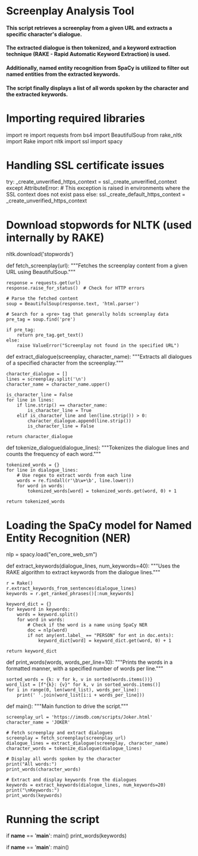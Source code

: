 # Screenplay Analysis Tool

#### This script retrieves a screenplay from a given URL and extracts a specific character's dialogue.
#### The extracted dialogue is then tokenized, and a keyword extraction technique (RAKE - Rapid Automatic Keyword Extraction) is used.
#### Additionally, named entity recognition from SpaCy is utilized to filter out named entities from the extracted keywords.
#### The script finally displays a list of all words spoken by the character and the extracted keywords.

# Importing required libraries
import re
import requests
from bs4 import BeautifulSoup
from rake_nltk import Rake
import nltk
import ssl
import spacy

# Handling SSL certificate issues
try:
    _create_unverified_https_context = ssl._create_unverified_context
except AttributeError:
    # This exception is raised in environments where the SSL context does not exist
    pass
else:
    ssl._create_default_https_context = _create_unverified_https_context

# Download stopwords for NLTK (used internally by RAKE)
nltk.download('stopwords')

def fetch_screenplay(url):
    """Fetches the screenplay content from a given URL using BeautifulSoup."""
    
    response = requests.get(url)
    response.raise_for_status()  # Check for HTTP errors
    
    # Parse the fetched content
    soup = BeautifulSoup(response.text, 'html.parser')
    
    # Search for a <pre> tag that generally holds screenplay data
    pre_tag = soup.find('pre')

    if pre_tag:
        return pre_tag.get_text()
    else:
        raise ValueError("Screenplay not found in the specified URL")

def extract_dialogue(screenplay, character_name):
    """Extracts all dialogues of a specified character from the screenplay."""
    
    character_dialogue = []
    lines = screenplay.split('\n')
    character_name = character_name.upper()

    is_character_line = False
    for line in lines:
        if line.strip() == character_name:
            is_character_line = True
        elif is_character_line and len(line.strip()) > 0:
            character_dialogue.append(line.strip())
            is_character_line = False

    return character_dialogue

def tokenize_dialogue(dialogue_lines):
    """Tokenizes the dialogue lines and counts the frequency of each word."""
    
    tokenized_words = {}
    for line in dialogue_lines:
        # Use regex to extract words from each line
        words = re.findall(r'\b\w+\b', line.lower())
        for word in words:
            tokenized_words[word] = tokenized_words.get(word, 0) + 1

    return tokenized_words

# Loading the SpaCy model for Named Entity Recognition (NER)
nlp = spacy.load("en_core_web_sm")

def extract_keywords(dialogue_lines, num_keywords=40):
    """Uses the RAKE algorithm to extract keywords from the dialogue lines."""
    
    r = Rake()
    r.extract_keywords_from_sentences(dialogue_lines)
    keywords = r.get_ranked_phrases()[:num_keywords]

    keyword_dict = {}
    for keyword in keywords:
        words = keyword.split()
        for word in words:
            # Check if the word is a name using SpaCy NER
            doc = nlp(word)
            if not any(ent.label_ == "PERSON" for ent in doc.ents):
                keyword_dict[word] = keyword_dict.get(word, 0) + 1

    return keyword_dict

def print_words(words, words_per_line=10):
    """Prints the words in a formatted manner, with a specified number of words per line."""
    
    sorted_words = {k: v for k, v in sorted(words.items())}
    word_list = [f"{k}: {v}" for k, v in sorted_words.items()]
    for i in range(0, len(word_list), words_per_line):
        print(' '.join(word_list[i:i + words_per_line]))

def main():
    """Main function to drive the script."""
    
    screenplay_url = 'https://imsdb.com/scripts/Joker.html'
    character_name = 'JOKER'

    # Fetch screenplay and extract dialogues
    screenplay = fetch_screenplay(screenplay_url)
    dialogue_lines = extract_dialogue(screenplay, character_name)
    character_words = tokenize_dialogue(dialogue_lines)

    # Display all words spoken by the character
    print("All words:")
    print_words(character_words)

    # Extract and display keywords from the dialogues
    keywords = extract_keywords(dialogue_lines, num_keywords=20)
    print("\nKeywords:")
    print_words(keywords)

# Running the script
if __name__ == '__main__':
    main()
    print_words(keywords)

if __name__ == '__main__':
    main()
